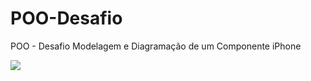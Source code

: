 # POO-Desafio
 POO - Desafio Modelagem e Diagramação de um Componente iPhone


 
[![](https://mermaid.ink/img/pako:eNqFk8FuwjAMhl8lyokJ9gIVQkLbpHEYQ2PaYerFJKZES-PKTdAG492XlhbKqEQurd0__j-nzl4q0igTqSyU5aOBjCFPnYhrtnh-nT-J-_vfiXjDgkkHTyxeQmkU2GvNtABGuyHxjhbX5Iyia9EctpiBjnUciJnzyA79hSwRw7NbYza4-y_pMbsURU2vV6uq-xVXTvvj12qNx_WeNSicTNr00JMCbovEuIBQXiTKCKQMOWhKDpaejctEXkeN7tCF6OnlJoY1WXRtSruQI9MZATw6jV0oE4sa4AdiRkMftBv0gfQe2E0U_DYrwwvIjDs1G9h2cLQ5HsictjBdwaBLGsCaHbTbWyo5krGlHIyOo1kTpNJvMMdUJvFVA3-lMnWVDuLfW_44JRPPAUeSKWQbmazBljEKhY6n0cz1KVuA-yQ6x6hNNQLNTagehz88TPxR?type=png)](https://mermaid.live/edit#pako:eNqFk8FuwjAMhl8lyokJ9gIVQkLbpHEYQ2PaYerFJKZES-PKTdAG492XlhbKqEQurd0__j-nzl4q0igTqSyU5aOBjCFPnYhrtnh-nT-J-_vfiXjDgkkHTyxeQmkU2GvNtABGuyHxjhbX5Iyia9EctpiBjnUciJnzyA79hSwRw7NbYza4-y_pMbsURU2vV6uq-xVXTvvj12qNx_WeNSicTNr00JMCbovEuIBQXiTKCKQMOWhKDpaejctEXkeN7tCF6OnlJoY1WXRtSruQI9MZATw6jV0oE4sa4AdiRkMftBv0gfQe2E0U_DYrwwvIjDs1G9h2cLQ5HsictjBdwaBLGsCaHbTbWyo5krGlHIyOo1kTpNJvMMdUJvFVA3-lMnWVDuLfW_44JRPPAUeSKWQbmazBljEKhY6n0cz1KVuA-yQ6x6hNNQLNTagehz88TPxR)
